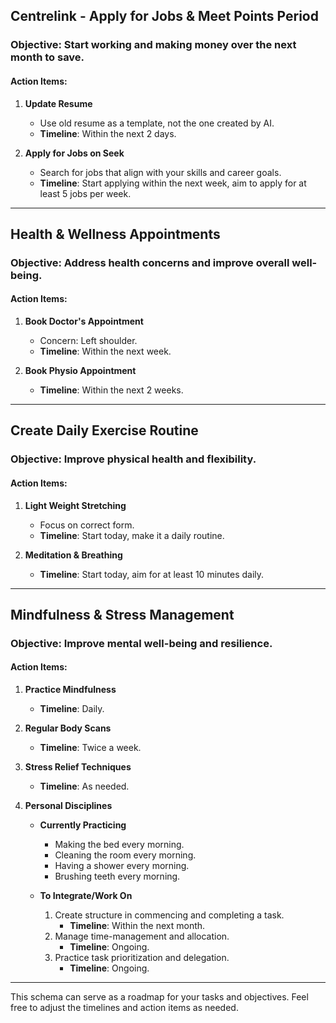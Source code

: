 ## Centrelink - Apply for Jobs & Meet Points Period

### Objective: Start working and making money over the next month to save.

#### Action Items:

1. **Update Resume**
    
    - Use old resume as a template, not the one created by AI.
    - **Timeline**: Within the next 2 days.
2. **Apply for Jobs on Seek**
    
    - Search for jobs that align with your skills and career goals.
    - **Timeline**: Start applying within the next week, aim to apply for at least 5 jobs per week.

---

## Health & Wellness Appointments

### Objective: Address health concerns and improve overall well-being.

#### Action Items:

1. **Book Doctor's Appointment**
    
    - Concern: Left shoulder.
    - **Timeline**: Within the next week.
2. **Book Physio Appointment**
    
    - **Timeline**: Within the next 2 weeks.

---

## Create Daily Exercise Routine

### Objective: Improve physical health and flexibility.

#### Action Items:

1. **Light Weight Stretching**
    
    - Focus on correct form.
    - **Timeline**: Start today, make it a daily routine.
2. **Meditation & Breathing**
    
    - **Timeline**: Start today, aim for at least 10 minutes daily.

---

## Mindfulness & Stress Management

### Objective: Improve mental well-being and resilience.

#### Action Items:

1. **Practice Mindfulness**
    
    - **Timeline**: Daily.
2. **Regular Body Scans**
    
    - **Timeline**: Twice a week.
3. **Stress Relief Techniques**
    
    - **Timeline**: As needed.
4. **Personal Disciplines**
    
    - **Currently Practicing**
        
        - Making the bed every morning.
        - Cleaning the room every morning.
        - Having a shower every morning.
        - Brushing teeth every morning.
    - **To Integrate/Work On**
        
        1. Create structure in commencing and completing a task.
            - **Timeline**: Within the next month.
        2. Manage time-management and allocation.
            - **Timeline**: Ongoing.
        3. Practice task prioritization and delegation.
            - **Timeline**: Ongoing.

---

This schema can serve as a roadmap for your tasks and objectives. Feel free to adjust the timelines and action items as needed.